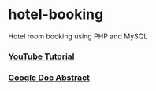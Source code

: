 # hotel-booking
Hotel room booking using PHP and MySQL

### [YouTube Tutorial](https://youtube.com/playlist?list=PLWxTHN2c_6cbh1C7yIskoXszoTl-okogt&si=Q-8_LpjEBoKstQFG)

### [Google Doc Abstract](https://docs.google.com/document/d/18QEVYWm64EOCxAk1TTcX6Y6T1jkWmrMZbm8iz3mvMi0/edit?usp=sharing)
